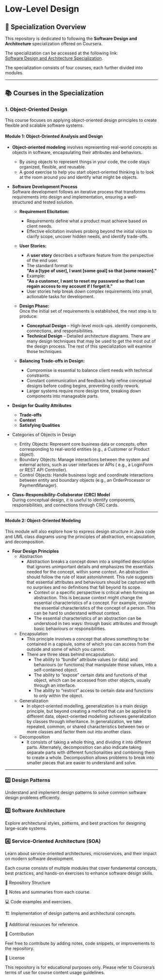 # Low-Level Design

## 📌 Specialization Overview

This repository is dedicated to following the **Software Design and Architecture** specialization offered on Coursera.

The specialization can be accessed at the following link:  
[Software Design and Architecture Specialization](https://www.coursera.org/specializations/software-design-architecture).

The specialization consists of four courses, each further divided into modules.

---

## 📚 Courses in the Specialization

### 1. Object-Oriented Design

This course focuses on applying object-oriented design principles to create flexible and scalable software systems.

#### Module 1: Object-Oriented Analysis and Design

- **Object-oriented modeling** involves representing real-world concepts as objects in software, encapsulating their
  attributes and behaviors.
    - By using objects to represent things in your code, the code stays organized, flexible, and reusable.
    - A good exercise to help you start object-oriented thinking is to look at the room around you and identify what
      might be objects.

- **Software Development Process**  
  Software development follows an iterative process that transforms requirements into design and implementation,
  ensuring a well-structured and tested solution.

    - **Requirement Elicitation:**
        - Requirements define what a product must achieve based on client needs.
        - Effective elicitation involves probing beyond the initial vision to clarify scope, uncover hidden needs, and
          identify trade-offs.
    - **User Stories:**
        - A **user story** describes a software feature from the perspective of the end user.
        - The standard format is:  
          **"As a [type of user], I want [some goal] so that [some reason]."**
        - Example:  
          **"As a customer, I want to reset my password so that I can regain access to my account if I forget it."**
        - User stories help break down complex requirements into small, actionable tasks for development.

    - **Design Phase:**  
      Once the initial set of requirements is established, the next step is to produce:
        - **Conceptual Design** – High-level mock-ups. identify components, connections, and responsibilities.
        - **Technical Design** – Detailed architecture diagrams. There are many design techniques that may be used to
          get the most
          out of the design process. The rest of this specialization will examine
          those techniques.

    - **Balancing Trade-offs in Design:**
        - Compromise is essential to balance client needs with technical constraints.
        - Constant communication and feedback help refine conceptual designs before coding begins, preventing costly
          rework.
        - Larger systems require more design time, breaking down components into manageable parts.

- **Design for Quality Attributes**
    - **Trade-offs**
    - **Context**
    - **Satisfying Qualities**

- Categories of Objects in Design
    - Entity Objects: Represent core business data or concepts, often corresponding to real-world entities (e.g., a
      Customer or Product object).
    - Boundary Objects: Manage interactions between the system and external actors, such as user interfaces or APIs (
      e.g., a LoginForm or REST API Controller).
    - Control Objects: Handle business logic and coordinate interactions between entity and boundary objects (e.g., an
      OrderProcessor or PaymentManager).

- **Class-Responsibility-Collaborator (CRC) Model**  
  During conceptual design, it is useful to identify components, responsibilities, and connections through CRC cards.

---

#### Module 2: Object-Oriented Modeling

This module will also explore how to express design structure in Java code and UML class diagrams using the principles
of abstraction, encapsulation, and decomposition.

- **Four Design Principles**
    - Abstraction
        - Abstraction breaks a concept down into a simplified description that ignores unimportant details and
          emphasizes the essentials needed for the concept, within some context. An abstraction should follow the rule
          of
          least astonishment. This rule suggests that essential attributes and behaviours should be
          captured with no surprises and no definitions that fall beyond its scope.
            - Context or a specific perspective is critical when forming an abstraction. This is because context might
              change the essential characteristics of a concept. For example, consider the essential characteristics of
              the
              concept of a person. This can be hard to understand without context.
            - The essential characteristics of an abstraction can be understood in
              two ways: through basic attributes and through basic behaviours
              or responsibilities.
    - Encapsulation
        - This principle involves a concept that allows something to be contained in a capsule, some of which you can
          access from the outside and some of which you cannot.
        - There are three ideas behind encapsulation.
            - The ability to “bundle” attribute values (or data) and
              behaviours (or functions) that manipulate those values, into
              a self-contained object.
            - The ability to “expose” certain data and functions of that
              object, which can be accessed from other objects, usually
              through an interface.
            - The ability to “restrict” access to certain data and functions to
              only within the object.
    - Generalization
        - In object-oriented modelling, generalization is a main design principle, but beyond creating a method that can
          be applied to different data, object-oriented modelling achieves generalization by classes through
          inheritance. In generalization, we take repeated, common, or shared characteristics between two or more
          classes and factor them out into another class.
    - Decomposition
        - It consists of taking a whole thing, and dividing it into different parts. Alternately, decomposition can also
          indicate taking separate parts with different functionalities and combining them to create a whole.
          Decomposition allows problems to break into smaller pieces that are easier to understand and
          solve.

---

### 2️⃣ Design Patterns

Understand and implement design patterns to solve common software design problems efficiently.

### 3️⃣ Software Architecture

Explore architectural styles, patterns, and best practices for designing large-scale systems.

### 4️⃣ Service-Oriented Architecture (SOA)

Learn about service-oriented architectures, microservices, and their impact on modern software development.

Each course consists of multiple modules that cover fundamental concepts, best practices, and hands-on exercises to
enhance software design skills.

📂 Repository Structure

📄 Notes and summaries from each course.

💻 Code examples and exercises.

🏗 Implementation of design patterns and architectural concepts.

🔗 Additional resources for reference.

🤝 Contribution

Feel free to contribute by adding notes, code snippets, or improvements to the repository.

📜 License

This repository is for educational purposes only. Please refer to Coursera’s terms of use for course content usage
guidelines.

